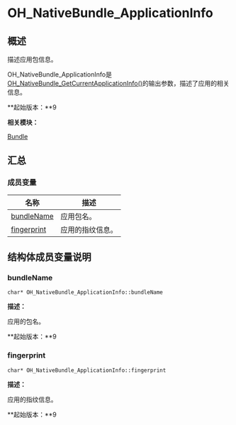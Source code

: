 # OH_NativeBundle_ApplicationInfo


## 概述

描述应用包信息。

OH_NativeBundle_ApplicationInfo是[OH_NativeBundle_GetCurrentApplicationInfo()](_bundle.md#oh_nativebundle_getcurrentapplicationinfo)的输出参数，描述了应用的相关信息。

**起始版本：**9

**相关模块：**

[Bundle](_bundle.md)


## 汇总


### 成员变量

| 名称 | 描述 |
| -------- | -------- |
| [bundleName](#bundlename) | 应用包名。 |
| [fingerprint](#fingerprint) | 应用的指纹信息。 |


## 结构体成员变量说明


### bundleName


```
char* OH_NativeBundle_ApplicationInfo::bundleName
```

**描述：**

应用的包名。

**起始版本：**9


### fingerprint


```
char* OH_NativeBundle_ApplicationInfo::fingerprint
```

**描述：**

应用的指纹信息。

**起始版本：**9